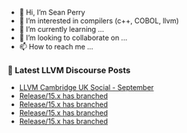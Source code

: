 - 👋 Hi, I’m Sean Perry
- 👀 I’m interested in compilers (c++, COBOL, llvm)
- 🌱 I’m currently learning ...
- 💞️ I’m looking to collaborate on ...
- 📫 How to reach me ...

<!---
s66perry/s66perry is a ✨ special ✨ repository because its `README.md` (this file) appears on your GitHub profile.
You can click the Preview link to take a look at your changes.
--->
### 📕 Latest LLVM Discourse Posts

<!-- DISCOURSE-LLVM:START -->
- [LLVM Cambridge UK Social - September](https://discourse.llvm.org/t/llvm-cambridge-uk-social-september/64207#post_4)
- [Release/15.x has branched](https://discourse.llvm.org/t/release-15-x-has-branched/64095?page=2#post_21)
- [Release/15.x has branched](https://discourse.llvm.org/t/release-15-x-has-branched/64095#post_20)
- [Release/15.x has branched](https://discourse.llvm.org/t/release-15-x-has-branched/64095#post_19)
- [Release/15.x has branched](https://discourse.llvm.org/t/release-15-x-has-branched/64095#post_18)
<!-- DISCOURSE-LLVM:END -->

